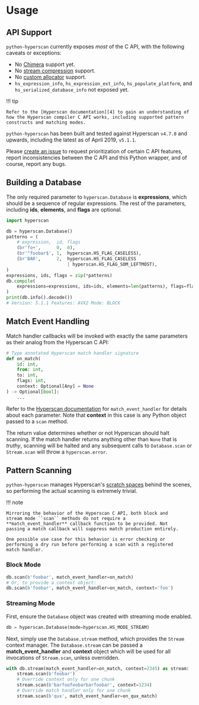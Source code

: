 # Usage

## API Support

``python-hyperscan`` currently exposes *most* of the C API, with the
following caveats or exceptions:

* No [Chimera][1] support yet.
* No [stream compression][2] support.
* No [custom allocator][3] support.
* ``hs_expression_info``, ``hs_expression_ext_info``,
  ``hs_populate_platform``, and ``hs_serialized_database_info`` not
  exposed yet.

!!! tip

    Refer to the [Hyperscan documentation][4] to gain an understanding of
    how the Hyperscan compiler C API works, including supported pattern
    constructs and matching modes.

``python-hyperscan`` has been built and tested against Hyperscan
``v4.7.0`` and upwards, including the latest as of April 2019,
``v5.1.1``.

Please [create an issue][5] to request prioritization of certain C API
features, report inconsistencies between the C API and this Python
wrapper, and of course, report any bugs.

## Building a Database

The only required parameter to ``hyperscan.Database`` is
**expressions**, which should be a sequence of regular expressions. The
rest of the parameters, including **ids**, **elements**, and **flags**
are optional.

```python
import hyperscan

db = hyperscan.Database()
patterns = (
    # expression,  id, flags
    (br'fo+',      0,  0),
    (br'^foobar$', 1,  hyperscan.HS_FLAG_CASELESS),
    (br'BAR',      2,  hyperscan.HS_FLAG_CASELESS
                       | hyperscan.HS_FLAG_SOM_LEFTMOST),
)
expressions, ids, flags = zip(*patterns)
db.compile(
    expressions=expressions, ids=ids, elements=len(patterns), flags=flags
)
print(db.info().decode())
# Version: 5.1.1 Features: AVX2 Mode: BLOCK
```

## Match Event Handling

Match handler callbacks will be invoked with exactly the same parameters
as their analog from the Hyperscan C API:

```python
# Type annotated Hyperscan match handler signature
def on_match(
    id: int,
    from: int,
    to: int,
    flags: int,
    context: Optional[Any] = None
) -> Optional[bool]:
    ...
```

Refer to the [Hyperscan documentation][6] for ``match_event_handler``
for details about each parameter. Note that **context** in this case is
any Python object passed to a ``scan`` method.

The return value determines whether or not Hyperscan should halt
scanning. If the match handler returns anything other than ``None``
that is *truthy*, scanning will be halted and any subsequent calls to
``Database.scan`` or ``Stream.scan`` will throw a ``hyperscan.error``.

## Pattern Scanning

``python-hyperscan`` manages Hyperscan's [scratch spaces][7] behind the
scenes, so performing the actual scanning is extremely trivial.

!!! note

    Mirroring the behavior of the Hyperscan C API, both block and
    stream mode ``scan`` methods do not require a
    **match_event_handler** callback function to be provided. Not
    passing a match callback will suppress match production entirely.

    One possible use case for this behavior is error checking or
    performing a dry run before performing a scan with a registered
    match handler.

### Block Mode

```python
db.scan(b'foobar', match_event_handler=on_match)
# Or, to provide a context object:
db.scan(b'foobar', match_event_handler=on_match, context='foo')
```

### Streaming Mode

First, ensure the ``Database`` object was created with streaming mode
enabled.

```python
db = hyperscan.Database(mode=hyperscan.HS_MODE_STREAM)
```

Next, simply use the ``Database.stream`` method, which provides the
``Stream`` context manager. The ``Database.stream`` can be passed a
**match_event_handler** and **context** object which will be used for
all invocations of ``Stream.scan``, unless overridden.

```python
with db.stream(match_event_handler=on_match, context=2345) as stream:
    stream.scan(b'foobar')
    # Override context only for one chunk
    stream.scan(b'barfoofoobarbarfoobar', context=1234)
    # Override match handler only for one chunk
    stream.scan(b'qux', match_event_handler=on_qux_match)
```


[1]: http://intel.github.io/hyperscan/dev-reference/chimera.html
[2]: http://intel.github.io/hyperscan/dev-reference/runtime.html#stream-compression
[3]: http://intel.github.io/hyperscan/dev-reference/runtime.html#custom-allocators
[4]: http://intel.github.io/hyperscan/dev-reference/compilation.html
[5]: https://github.com/darvid/python-hyperscan/issues
[6]: http://intel.github.io/hyperscan/dev-reference/api_files.html#c.match_event_handler
[7]: http://intel.github.io/hyperscan/dev-reference/runtime.html#scratch-space
